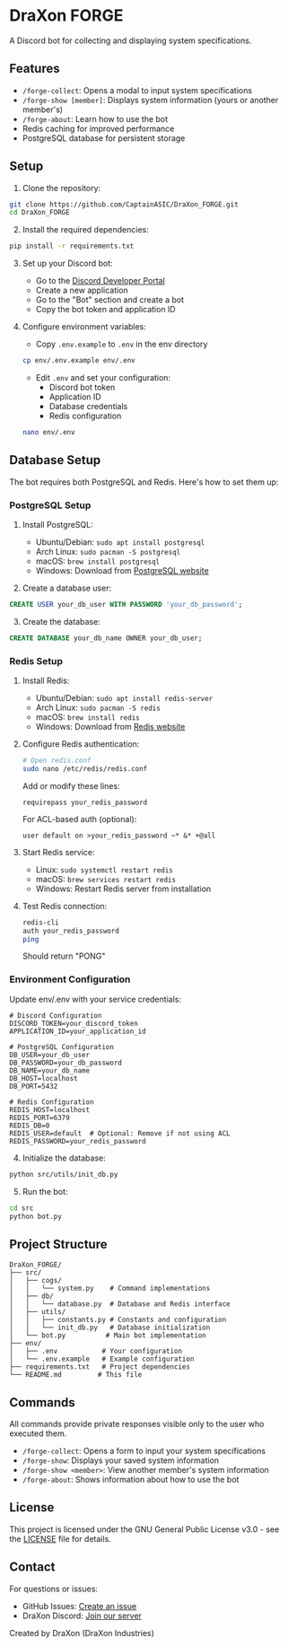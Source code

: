 # DraXon FORGE

A Discord bot for collecting and displaying system specifications.

## Features

- `/forge-collect`: Opens a modal to input system specifications
- `/forge-show [member]`: Displays system information (yours or another member's)
- `/forge-about`: Learn how to use the bot
- Redis caching for improved performance
- PostgreSQL database for persistent storage

## Setup

1. Clone the repository:
```bash
git clone https://github.com/CaptainASIC/DraXon_FORGE.git
cd DraXon_FORGE
```

2. Install the required dependencies:
```bash
pip install -r requirements.txt
```

3. Set up your Discord bot:
   - Go to the [Discord Developer Portal](https://discord.com/developers/applications)
   - Create a new application
   - Go to the "Bot" section and create a bot
   - Copy the bot token and application ID

4. Configure environment variables:
   - Copy `.env.example` to `.env` in the env directory
   ```bash
   cp env/.env.example env/.env
   ```
   - Edit `.env` and set your configuration:
     * Discord bot token
     * Application ID
     * Database credentials
     * Redis configuration
   ```bash
   nano env/.env
   ```

## Database Setup

The bot requires both PostgreSQL and Redis. Here's how to set them up:

### PostgreSQL Setup

1. Install PostgreSQL:
   - Ubuntu/Debian: `sudo apt install postgresql`
   - Arch Linux: `sudo pacman -S postgresql`
   - macOS: `brew install postgresql`
   - Windows: Download from [PostgreSQL website](https://www.postgresql.org/download/windows/)

2. Create a database user:
```sql
CREATE USER your_db_user WITH PASSWORD 'your_db_password';
```

3. Create the database:
```sql
CREATE DATABASE your_db_name OWNER your_db_user;
```

### Redis Setup

1. Install Redis:
   - Ubuntu/Debian: `sudo apt install redis-server`
   - Arch Linux: `sudo pacman -S redis`
   - macOS: `brew install redis`
   - Windows: Download from [Redis website](https://redis.io/download)

2. Configure Redis authentication:
   ```bash
   # Open redis.conf
   sudo nano /etc/redis/redis.conf
   ```
   Add or modify these lines:
   ```
   requirepass your_redis_password
   ```
   For ACL-based auth (optional):
   ```
   user default on >your_redis_password ~* &* +@all
   ```

3. Start Redis service:
   - Linux: `sudo systemctl restart redis`
   - macOS: `brew services restart redis`
   - Windows: Restart Redis server from installation

4. Test Redis connection:
   ```bash
   redis-cli
   auth your_redis_password
   ping
   ```
   Should return "PONG"

### Environment Configuration

Update env/.env with your service credentials:

```env
# Discord Configuration
DISCORD_TOKEN=your_discord_token
APPLICATION_ID=your_application_id

# PostgreSQL Configuration
DB_USER=your_db_user
DB_PASSWORD=your_db_password
DB_NAME=your_db_name
DB_HOST=localhost
DB_PORT=5432

# Redis Configuration
REDIS_HOST=localhost
REDIS_PORT=6379
REDIS_DB=0
REDIS_USER=default  # Optional: Remove if not using ACL
REDIS_PASSWORD=your_redis_password
```

4. Initialize the database:
```bash
python src/utils/init_db.py
```

5. Run the bot:
```bash
cd src
python bot.py
```

## Project Structure

```
DraXon_FORGE/
├── src/
│   ├── cogs/
│   │   └── system.py    # Command implementations
│   ├── db/
│   │   └── database.py  # Database and Redis interface
│   ├── utils/
│   │   ├── constants.py # Constants and configuration
│   │   └── init_db.py   # Database initialization
│   └── bot.py          # Main bot implementation
├── env/
│   ├── .env           # Your configuration
│   └── .env.example   # Example configuration
├── requirements.txt   # Project dependencies
└── README.md         # This file
```

## Commands

All commands provide private responses visible only to the user who executed them.

- `/forge-collect`: Opens a form to input your system specifications
- `/forge-show`: Displays your saved system information
- `/forge-show <member>`: View another member's system information
- `/forge-about`: Shows information about how to use the bot

## License

This project is licensed under the GNU General Public License v3.0 - see the [LICENSE](LICENSE) file for details.

## Contact

For questions or issues:
- GitHub Issues: [Create an issue](https://github.com/CaptainASIC/DraXon_FORGE/issues)
- DraXon Discord: [Join our server](https://discord.gg/bjFZBRhw8Q)

Created by DraXon (DraXon Industries)
